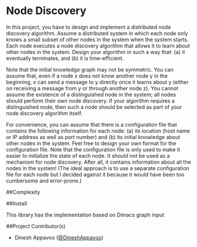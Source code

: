 Node Discovery 
==============
In this project, you have to design and implement a distributed node discovery algorithm.
Assume a distributed system in which each node only knows a small subset of other nodes in
the system when the system starts. Each node executes a node discovery algorithm that allows it to
learn about other nodes in the system. Design your algorithm in such a way that: (a) it eventually
terminates, and (b) it is time-efficient.


Note that the initial knowledge graph may not be symmetric. You can assume that, even if a
node x does not know another node y in the beginning, x can send a message to y directly once
it learns about y (either on receiving a message from y or through another node z). You cannot
assume the existence of a distinguished node in the system; all nodes should perform their own node
discovery. If your algorithm requires a distinguished node, then such a node should be selected as
part of your node discovery algorithm itself.


For convenience, you can assume that there is a configuration file that contains the following
information for each node: (a) its location (host name or IP address as well as port number) and
(b) its initial knowledge about other nodes in the system. Feel free to design your own format for
the configuration file. Note that the configuration file is only used to make it easier to initialize
the state of each node. It should not be used as a mechanism for node discovery. After all, it
contains information about all the nodes in the system! (The ideal approach is to use a separate
configuration file for each node but I decided against it because it would have been too cumbersome
and error-prone.)

##Complexity

##Install

This library has the implementation based on Dimacs graph input


  
##Project Contributor(s)

* Dinesh Appavoo ([@DineshAppavoo](https://twitter.com/DineshAppavoo))
